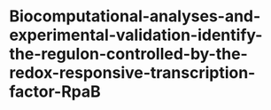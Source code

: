# Biocomputational-analyses-and-experimental-validation-identify-the-regulon-controlled-by-the-redox-responsive-transcription-factor-RpaB
